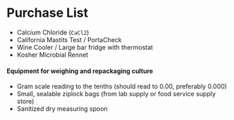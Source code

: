 # Purchase List

* Calcium Chloride (`CaCl2`)
* California Mastits Test / PortaCheck
* Wine Cooler / Large bar fridge with thermostat
* Kosher Microbial Rennet

#### Equipment for weighing and repackaging culture

* Gram scale reading to the tenths (should read to 0.00, preferably 0.000)
* Small, sealable ziplock bags (from lab supply or food service supply store)
* Sanitized dry measuring spoon